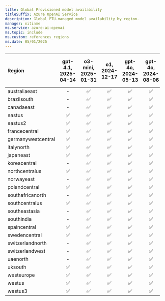 ```yaml
---
title: Global Provisioned model availability
titleSuffix: Azure OpenAI Service
description: Global PTU-managed model availability by region.
manager: nitinme
ms.service: azure-ai-openai
ms.topic: include
ms.custom: references_regions
ms.date: 05/01/2025
---
```


| **Region**     | **gpt-4.1**, **2025-04-14**   | **o3-mini**, **2025-01-31**   | **o1**, **2024-12-17**   | **gpt-4o**, **2024-05-13**   | **gpt-4o**, **2024-08-06**   | **gpt-4o**, **2024-11-20**   | **gpt-4o-mini**, **2024-07-18**   |
|:-------------------|:---------------------------:|:---------------------------:|:----------------------:|:--------------------------:|:--------------------------:|:--------------------------:|:-------------------------------:|
| australiaeast      | -                       | ✅                        | ✅                   | ✅                       | ✅                       | ✅                       | ✅                            |
| brazilsouth        | -                       | ✅                        | ✅                   | ✅                       | ✅                       | ✅                       | ✅                            |
| canadaeast         | -                       | ✅                        | ✅                   | ✅                       | ✅                       | ✅                       | ✅                            |
| eastus             | ✅                        | ✅                        | ✅                   | ✅                       | ✅                       | ✅                       | ✅                            |
| eastus2            | ✅                        | ✅                        | ✅                   | ✅                       | ✅                       | ✅                       | ✅                            |
| francecentral      | ✅                        | ✅                        | ✅                   | ✅                       | ✅                       | ✅                       | ✅                            |
| germanywestcentral | ✅                        | ✅                        | ✅                   | ✅                       | ✅                       | ✅                       | ✅                            |
| italynorth         | ✅                        | ✅                        | ✅                   | ✅                       | ✅                       | ✅                       | ✅                            |
| japaneast          | ✅                       | ✅                        | ✅                   | ✅                       | ✅                       | ✅                       | ✅                            |
| koreacentral       | -                       | ✅                        | ✅                   | ✅                       | ✅                       | ✅                       | ✅                            |
| northcentralus     | ✅                        | ✅                        | ✅                   | ✅                       | ✅                       | ✅                       | ✅                            |
| norwayeast         | -                       | ✅                        | ✅                   | ✅                       | ✅                       | ✅                       | ✅                            |
| polandcentral      | ✅                        | ✅                        | ✅                   | ✅                       | ✅                       | ✅                       | ✅                            |
| southafricanorth   | -                       | ✅                        | ✅                   | ✅                       | ✅                       | ✅                       | ✅                            |
| southcentralus     | ✅                       | ✅                        | ✅                   | ✅                       | ✅                       | ✅                       | ✅                            |
| southeastasia      | -                       | ✅                        | ✅                   | ✅                       | ✅                       | ✅                       | ✅                            |
| southindia         | -                       | ✅                        | ✅                   | ✅                       | ✅                       | ✅                       | ✅                            |
| spaincentral       | ✅                        | ✅                        | ✅                   | ✅                       | ✅                       | ✅                       | ✅                            |
| swedencentral      | ✅                        | ✅                        | ✅                   | ✅                       | ✅                       | ✅                       | ✅                            |
| switzerlandnorth   | -                       | ✅                        | ✅                   | ✅                       | ✅                       | ✅                       | ✅                            |
| switzerlandwest    | -                       | ✅                        | ✅                   | ✅                       | ✅                       | ✅                       | ✅                            |
| uaenorth           | -                       | ✅                        | ✅                   | ✅                       | ✅                       | ✅                       | ✅                            |
| uksouth            | ✅                       | ✅                        | ✅                   | ✅                       | ✅                       | ✅                       | ✅                            |
| westeurope         | ✅                        | ✅                        | ✅                   | ✅                       | ✅                       | ✅                       | ✅                            |
| westus             | ✅                       | ✅                        | ✅                   | ✅                       | ✅                       | ✅                       | ✅                            |
| westus3            | ✅                       | ✅                        | ✅                   | ✅                       | ✅                       | ✅                       | ✅                            |